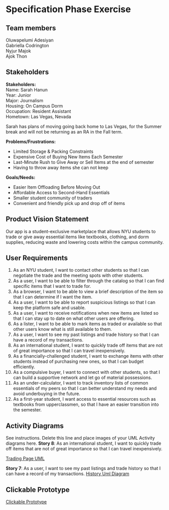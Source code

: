 # Specification Phase Exercise

## Team members
Oluwapelumi Adesiyan <br />
Gabriella Codrington <br />
Nyjur Majok <br />
Ajok Thon

## Stakeholders
**Stakeholders:** <br />
Name: Sarah Hanun <br />
Year: Junior <br />
Major: Journalism <br />
Housing: On Campus Dorm <br />
Occupation: Resident Assistant <br />
Hometown: Las Vegas, Nevada

Sarah has plans of moving going back home to Las Vegas, for the Summer break and will not be returning as an RA in the Fall term.

**Problems/Frustrations:**
- Limited Storage & Packing Constraints
- Expensive Cost of Buying New Items Each Semester
- Last-Minute Rush to Give Away or Sell Items at the end of semester
- Having to throw away items she can not keep 

**Goals/Needs:**
- Easier Item Offloading Before Moving Out
- Affordable Access to Second-Hand Essentials
- Smaller student community of traders 
- Convenient and friendly pick up and drop off of items


## Product Vision Statement
Our app is a student-exclusive marketplace that allows NYU students to trade or give away essential items like textbooks, clothing, and dorm supplies, reducing waste and lowering costs within the campus community.

## User Requirements
1. As an NYU student, I want to contact other students so that I can negotiate the trade and the meeting spots with other students.
2. As a user, I want to be able to filter through the catalog so that I can find specific items that I want to trade for.
3. As a browser, I want to be able to view a brief description of the item so that I can determine if I want the item.
4. As a user, I want to be able to report suspicious listings so that I can keep the platform safe and usable.
5. As a user, I want to receive notifications when new items are listed so that I can stay up to date on what other users are offering.
6. As a lister, I want to be able to mark items as traded or available so that other users know what is still available to them.
7. As a user, I want to see my past listings and trade history so that I can have a record of my transactions.
8. As an international student, I want to quickly trade off items that are not of great importance so that I can travel inexpensively.
9. As a financially-challenged student, I want to exchange items with other students instead of purchasing new ones, so that I can budget efficiently.
10. As a compulsive buyer, I want to connect with other students, so that I can build a supportive network and let go of material possessions. 
11. As an under-calculator,  I want to track inventory lists of common essentials of my peers so that I can better understand my needs and avoid underbuying in the future. 
12. As a first-year student, I want access to essential resources such as textbooks from upperclassmen, so that I have an easier transition into the semester. 

## Activity Diagrams

See instructions. Delete this line and place images of your UML Activity diagrams here.
__Story 8__: As an international student, I want to quickly trade off items that are not of great importance so that I can travel inexpensively.

[Trading Page UML](./intl-student-story.pdf)


__Story 7__: As a user, I want to see my past listings and trade history so that I can have a record of my transactions.
[History Uml Diagram](./history-uml.pdf)

## Clickable Prototype
[Clickable Prototype](https://www.figma.com/proto/mm1XY01lCteffMXzK5o66Q/The-Four-Loops?node-id=0-1&t=6RVIYX1wnGDgkG3A-1)
